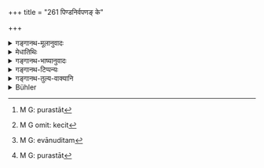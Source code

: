 +++
title = "261 पिण्डनिर्वपणङ् के"

+++

<details><summary>गङ्गानथ-मूलानुवादः</summary>

Some people do the ball-offering afterwards, others cause them to be eaten by birds, or throw them into fire or water.—(261)
</details>

<details><summary>मेधातिथिः</summary>

ब्राह्मणभोजनात् **परस्तात्**[^४७८] कृते ब्राह्मणभोजने केचित्[^४७९] हविः कुर्वन्ति । **वयोभिः** पक्षिभिः **खादयन्त्य् अन्ये** । अधिकेयं पूर्वस्मात् प्रतिपत्तिः । **अनलो** ऽग्निः । एतत् पूर्वोक्तम् एवानूदितम्[^४८०] । उच्छिष्टसंनिधौ चैतत् परस्तात्[^४८१] पिण्डदानम् इष्यते ॥ ३.२५१ ॥


[^४८१]:
     M G: purastāt


[^४८०]:
     M G: evānuditam


[^४७९]:
     M G omit: kecit


[^४७८]:
     M G: purastāt
</details>

<details><summary>गङ्गानथ-भाष्यानुवादः</summary>

Some people make the offering *after* the Brāhmaṇas have been fed.

‘*They cause them to be eaten by birds*.’—This mode of disposal is in addition to those mentioned above.

‘*Fire*—this is only a reiteration of what has been said above.

This offering of balls, after the feeding of Brāhmaṇas, is meant to be done near the place where the leavings of the dinner lie.—(261)
</details>

<details><summary>गङ्गानथ-टिप्पन्यः</summary>

‘*Parastāt*’—This is the right reading, and not ‘*purastāt*’; as it is
clear that the offering is to be made *after* the feeding of the
Brāhmaṇas.

The first half of this verse is quoted in *Madanapārijāta* (p. 599),
which, accepting the reading ‘*purastāt*’, explains the line to mean
that ‘the offering is made *before* the Brāhmaṇas begin to eat, just
after they have been worshipped, or after the offering has been made
into the fire.’—The whole verse is quoted in *Gadādharapaddhati* (Kāla,
p. 563), which says that ‘*prakṣipanti etc*.’ is only reiterative of
what has been prescribed in the preceding verse.

*Parāśaramādhava* (Ācāra, p. 752) also quotes the first half, reading
‘*purastāt*’; and adds the following explanation:—Some people hold that
the offering of the Ball is to be done *before* the Brāhmaṇas have
eaten, just after they have been worshipped, or after the offerings have
been made into the fire;—but from the use of the term ‘*kechit*’ in the
text, it seems that according to others the Ball is to be offered after
the Brāhmaṇas have eaten, but before they have washed, or after they
have washed, but either before or after they have been dismissed. The
conclusion on this point is that the offering of the Ball is to be done
*before* the feeding of the Brāhmaṇas only at inferior *Śrāddhas* that
are performed before the Amalgamating Rite, while at this Rite itself as
well as at those that follow it, it is to be done *after* the feeding.
The difference in this practice is due to the custom obtaining among the
followers of the different Vedic Schools.
</details>

<details><summary>गङ्गानथ-तुल्य-वाक्यानि</summary>

**(verses 3.260-261)  
**

See Comparative notes for [Verse
3.260].
</details>

<details><summary>Bühler</summary>

261	Some make the offering of the cakes after (the dinner); some cause (them) to be eaten by birds or throw them into fire or into water.
</details>
